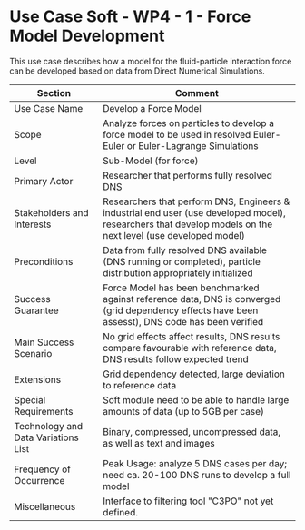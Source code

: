 # Use Case Soft - WP4 - 1 - Force Model Development

This use case describes how a model for the fluid-particle interaction force can be developed based on data from Direct Numerical Simulations.

| Section                             | Comment                                                   |
|-------------------------------------|-----------------------------------------------------------|
| Use Case Name                       | Develop a Force Model                  |
| Scope                               | Analyze forces on particles to develop a force model to be used in resolved Euler-Euler or Euler-Lagrange Simulations    |
| Level                               | Sub-Model (for force)                          |
| Primary Actor                       | Researcher that performs fully resolved DNS           |
| Stakeholders and Interests          | Researchers that perform DNS, Engineers & industrial end user (use developed model), researchers that develop models on the next level (use developed model)  |
| Preconditions                       | Data from fully resolved DNS available (DNS running or completed), particle distribution appropriately initialized |
| Success Guarantee                   | Force Model has been benchmarked against reference data, DNS is converged (grid dependency effects have been assesst), DNS code has been verified     |
| Main Success Scenario               | No grid effects affect results, DNS results compare favourable with reference data, DNS results follow expected trend   |
| Extensions                          | Grid dependency detected, large deviation to reference data              |
| Special Requirements                | Soft module need to be able to handle large amounts of data (up to 5GB per case)  |
| Technology and Data Variations List | Binary, compressed, uncompressed data, as well as text and images |
| Frequency of Occurrence             | Peak Usage: analyze 5 DNS cases per day; need ca. 20-100 DNS runs to develop a full model     |
| Miscellaneous  	                  | Interface to filtering tool "C3PO" not yet defined.           |

